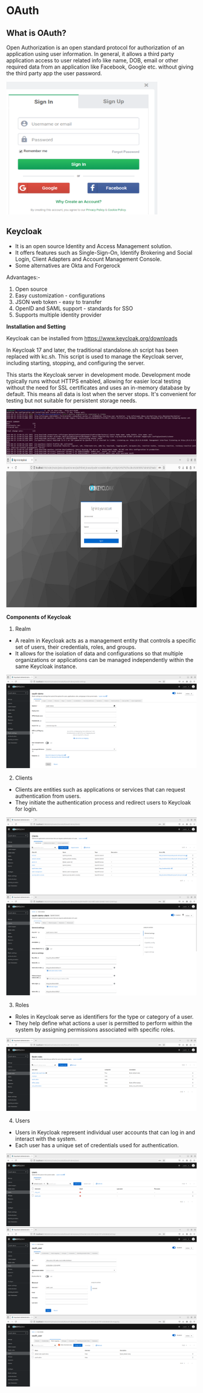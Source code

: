 # OAuth
## What is OAuth?
Open Authorization is an open standard protocol for authorization of an application using user information. In general, it allows a third party application access to user related info like name, DOB, email or other required data from an application like Facebook, Google etc. without giving the third party app the user password.

<img src="Image/geek.png" alt="OAuth example" width=400 height=350>

## Keycloak
* It is an open source Identity and Access Management solution.
* It offers features such as Single-Sign-On, Identify Brokering and Social Login, Client Adapters and Account Management Console.
* Some alternatives are Okta and Forgerock

Advantages:-
1. Open source
2. Easy customization - configurations
3. JSON web token - easy to transfer
4. OpenID and SAML support - standards for SSO
5. Supports multiple identity provider

**Installation and Setting**

Keycloak can be installed from https://www.keycloak.org/downloads

In Keycloak 17 and later, the traditional standalone.sh script has been replaced with kc.sh. This script is used to manage the Keycloak server, including starting, stopping, and configuring the server.

This starts the Keycloak server in development mode. Development mode typically runs without HTTPS enabled, allowing for easier local testing without the need for SSL certificates and uses an in-memory database by default. This means all data is lost when the server stops. It's convenient for testing but not suitable for persistent storage needs.

<img src="Image/install.png" alt="Keycloak Installation">

<img src="Image/keycloak.png" alt="Keycloak page" height=400>

**Components of Keycloak**
1. Realm 
* A realm in Keycloak acts as a management entity that controls a specific set of users, their credentials, roles, and groups.
* It allows for the isolation of data and configurations so that multiple organizations or applications can be managed independently within the same Keycloak instance.

<img src="Image/realm.png" alt="Realm settings">

2. Clients
* Clients are entities such as applications or services that can request authentication from users.
* They initiate the authentication process and redirect users to Keycloak for login.

<img src="Image/clients.png" alt="Clients settings">

<img src="Image/demo-client.png" alt="Demo client">

3. Roles
* Roles in Keycloak serve as identifiers for the type or category of a user.
* They help define what actions a user is permitted to perform within the system by assigning permissions associated with specific roles.

<img src="Image/realm-role.png" alt="Roles of realm">

4. Users
* Users in Keycloak represent individual user accounts that can log in and interact with the system. 
* Each user has a unique set of credentials used for authentication.

<img src="Image/user.png" alt="User settings">

<img src="Image/oauth-user.png" alt="Oauth user">

<img src="Image/user-role.png" alt="Roles of users">
